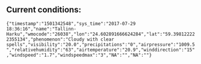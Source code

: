 ## Current conditions: 
 ``` {"timestamp":"1501342548","sys_time":"2017-07-29 18:36:16","name":"Tallinn-Harku","wmocode":"26038","lon":"24.602891666624284","lat":"59.398122222355134","phenomenon":"Cloudy with clear spells","visibility":"20.0","precipitations":"0","airpressure":"1009.5","relativehumidity":"63","airtemperature":"20.9","winddirection":"15","windspeed":"1.7","windspeedmax":"3","NA":"","NA":""} ```

